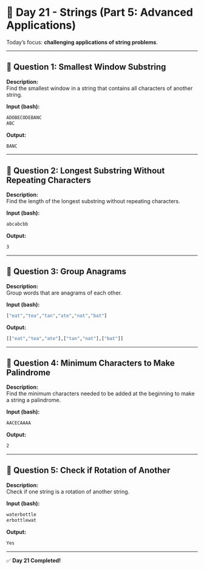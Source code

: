 # 📅 Day 21 - Strings (Part 5: Advanced Applications)

Today’s focus: **challenging applications of string problems**.

---

## 🔹 Question 1: Smallest Window Substring
**Description:**  
Find the smallest window in a string that contains all characters of another string.  

**Input (bash):**
```bash
ADOBECODEBANC
ABC
```

**Output:**
```bash
BANC
```

---

## 🔹 Question 2: Longest Substring Without Repeating Characters
**Description:**  
Find the length of the longest substring without repeating characters.  

**Input (bash):**
```bash
abcabcbb
```

**Output:**
```bash
3
```

---

## 🔹 Question 3: Group Anagrams
**Description:**  
Group words that are anagrams of each other.  

**Input (bash):**
```bash
["eat","tea","tan","ate","nat","bat"]
```

**Output:**
```bash
[["eat","tea","ate"],["tan","nat"],["bat"]]
```

---

## 🔹 Question 4: Minimum Characters to Make Palindrome
**Description:**  
Find the minimum characters needed to be added at the beginning to make a string a palindrome.  

**Input (bash):**
```bash
AACECAAAA
```

**Output:**
```bash
2
```

---

## 🔹 Question 5: Check if Rotation of Another
**Description:**  
Check if one string is a rotation of another string.  

**Input (bash):**
```bash
waterbottle
erbottlewat
```

**Output:**
```bash
Yes
```

---

✅ **Day 21 Completed!**
